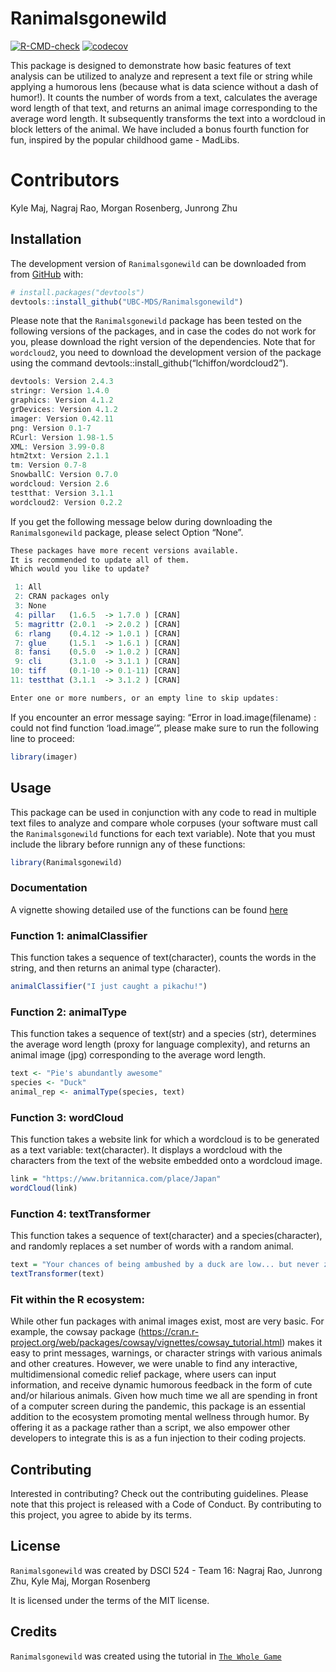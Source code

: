 
<!-- README.md is generated from README.Rmd. Please edit that file -->

# Ranimalsgonewild

<!-- badges: start -->

[![R-CMD-check](https://github.com/UBC-MDS/Ranimalsgonewild/workflows/R-CMD-check/badge.svg)](https://github.com/UBC-MDS/Ranimalsgonewild/actions)
[![codecov](https://codecov.io/gh/UBC-MDS/Ranimalsgonewild/branch/main/graph/badge.svg?token=V2GblMbnZy)](https://codecov.io/gh/UBC-MDS/Ranimalsgonewild)

<!-- badges: end -->

This package is designed to demonstrate how basic features of text
analysis can be utilized to analyze and represent a text file or string
while applying a humorous lens (because what is data science without a
dash of humor!). It counts the number of words from a text, calculates
the average word length of that text, and returns an animal image
corresponding to the average word length. It subsequently transforms the
text into a wordcloud in block letters of the animal. We have included a
bonus fourth function for fun, inspired by the popular childhood game -
MadLibs.

# Contributors

Kyle Maj, Nagraj Rao, Morgan Rosenberg, Junrong Zhu

## Installation

The development version of `Ranimalsgonewild` can be downloaded from
from [GitHub](https://github.com/) with:

``` r
# install.packages("devtools")
devtools::install_github("UBC-MDS/Ranimalsgonewild")
```

Please note that the `Ranimalsgonewild` package has been tested on the
following versions of the packages, and in case the codes do not work
for you, please download the right version of the dependencies. Note
that for `wordcloud2`, you need to download the development version of
the package using the command
devtools::install_github(“lchiffon/wordcloud2”).

``` r
devtools: Version 2.4.3
stringr: Version 1.4.0
graphics: Version 4.1.2
grDevices: Version 4.1.2
imager: Version 0.42.11
png: Version 0.1-7
RCurl: Version 1.98-1.5
XML: Version 3.99-0.8
htm2txt: Version 2.1.1
tm: Version 0.7-8
SnowballC: Version 0.7.0
wordcloud: Version 2.6
testthat: Version 3.1.1
wordcloud2: Version 0.2.2
```

If you get the following message below during downloading the
`Ranimalsgonewild` package, please select Option “None”.

``` r
These packages have more recent versions available.
It is recommended to update all of them.
Which would you like to update?

 1: All                               
 2: CRAN packages only                
 3: None                              
 4: pillar   (1.6.5  -> 1.7.0 ) [CRAN]
 5: magrittr (2.0.1  -> 2.0.2 ) [CRAN]
 6: rlang    (0.4.12 -> 1.0.1 ) [CRAN]
 7: glue     (1.5.1  -> 1.6.1 ) [CRAN]
 8: fansi    (0.5.0  -> 1.0.2 ) [CRAN]
 9: cli      (3.1.0  -> 3.1.1 ) [CRAN]
10: tiff     (0.1-10 -> 0.1-11) [CRAN]
11: testthat (3.1.1  -> 3.1.2 ) [CRAN]

Enter one or more numbers, or an empty line to skip updates:
```

If you encounter an error message saying: “Error in load.image(filename)
: could not find function ‘load.image’”, please make sure to run the
following line to proceed:

``` r
library(imager)
```

## Usage

This package can be used in conjunction with any code to read in
multiple text files to analyze and compare whole corpuses (your software
must call the `Ranimalsgonewild` functions for each text variable). Note
that you must include the library before runnign any of these functions:

``` r
library(Ranimalsgonewild)
```

### **Documentation**

A vignette showing detailed use of the functions can be found
[here](https://ubc-mds.github.io/Ranimalsgonewild/)

### Function 1: animalClassifier

This function takes a sequence of text(character), counts the words in
the string, and then returns an animal type (character).

``` r
animalClassifier("I just caught a pikachu!")
```

### Function 2: animalType

This function takes a sequence of text(str) and a species (str),
determines the average word length (proxy for language complexity), and
returns an animal image (jpg) corresponding to the average word length.

``` r
text <- "Pie's abundantly awesome"
species <- "Duck"
animal_rep <- animalType(species, text)
```

### Function 3: wordCloud

This function takes a website link for which a wordcloud is to be
generated as a text variable: text(character). It displays a wordcloud
with the characters from the text of the website embedded onto a
wordcloud image.

``` r
link = "https://www.britannica.com/place/Japan"
wordCloud(link)
```

### Function 4: textTransformer

This function takes a sequence of text(character) and a
species(character), and randomly replaces a set number of words with a
random animal.

``` r
text = "Your chances of being ambushed by a duck are low... but never zero!"
textTransformer(text)
```

### Fit within the R ecosystem:

While other fun packages with animal images exist, most are very basic.
For example, the cowsay package
(<https://cran.r-project.org/web/packages/cowsay/vignettes/cowsay_tutorial.html>)
makes it easy to print messages, warnings, or character strings with
various animals and other creatures. However, we were unable to find any
interactive, multidimensional comedic relief package, where users can
input information, and receive dynamic humorous feedback in the form of
cute and/or hilarious animals. Given how much time we all are spending
in front of a computer screen during the pandemic, this package is an
essential addition to the ecosystem promoting mental wellness through
humor. By offering it as a package rather than a script, we also empower
other developers to integrate this is as a fun injection to their coding
projects.

## Contributing

Interested in contributing? Check out the contributing guidelines.
Please note that this project is released with a Code of Conduct. By
contributing to this project, you agree to abide by its terms.

## License

`Ranimalsgonewild` was created by DSCI 524 - Team 16: Nagraj Rao,
Junrong Zhu, Kyle Maj, Morgan Rosenberg

It is licensed under the terms of the MIT license.

## Credits

`Ranimalsgonewild` was created using the tutorial in
[`The Whole Game`](https://r-pkgs.org/whole-game.html)
